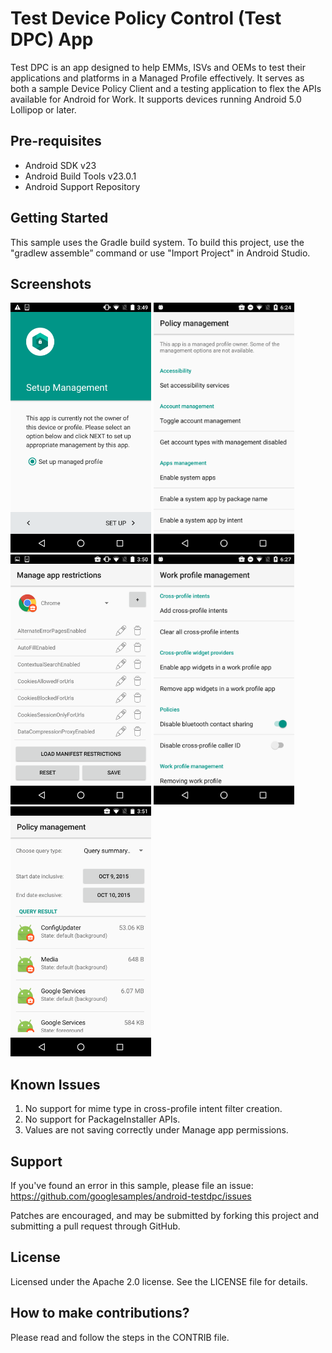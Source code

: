 Test Device Policy Control (Test DPC) App
=========================================

Test DPC is an app designed to help EMMs, ISVs and OEMs to test their applications and platforms in a Managed Profile effectively. It serves as both a sample Device Policy Client and a testing application to flex the APIs available for Android for Work. It supports devices running Android 5.0 Lollipop or later.

Pre-requisites
--------------

- Android SDK v23
- Android Build Tools v23.0.1
- Android Support Repository

Getting Started
---------------

This sample uses the Gradle build system. To build this project, use the
"gradlew assemble” command or use "Import Project" in Android Studio.

Screenshots
-----------

<img src="doc/setup.png" height="400" alt="Setup" title="Setup screen"/>
<img src="doc/policy_management.png" height="400" alt="Policy Management" title="Home screen once the profile is setup" />
<img src="doc/manage_app_restrictions.png" height="400" alt="Manage App Restrictions" title="Manage restrictions for apps in the work profile" />
<img src="doc/work_profile_management.png" height="400" alt="Work Profile Management" title="Manage policies specific to the work profile" />
<img src="doc/network_data_usage_stats.png" height="400" alt="Network Data Usage Stats" title="Analyze data usage for specific work apps or the entire profile" />

Known Issues
------------

1. No support for mime type in cross-profile intent filter creation.
2. No support for PackageInstaller APIs.
3. Values are not saving correctly under Manage app permissions.

Support
-------

If you've found an error in this sample, please file an issue:
https://github.com/googlesamples/android-testdpc/issues

Patches are encouraged, and may be submitted by forking this project and submitting a pull request through GitHub.

License
-------

Licensed under the Apache 2.0 license. See the LICENSE file for details.

How to make contributions?
--------------------------

Please read and follow the steps in the CONTRIB file.
